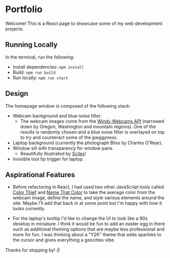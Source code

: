 # Portfolio

Welcome! This is a React page to showcase some of my web development projects.

## Running Locally

In the terminal, run the following:

- Install dependencies: `npm install`
- Build: `npm run build`
- Run locally: `npm run start`

## Design

The homepage window is composed of the following stack:

- Webcam background and blue noise filter.
  - The webcam images come from the [Windy Webcams API](https://api.windy.com/webcams) (narrowed down by Oregon, Washington and mountain regions). One of the results is randomly chosen and a blue noise filter is overlayed on top to try and counteract some of the jpeggyness.
- Laptop background (currently the photograph Bliss by Charles O'Rear).
- Window sill with transparency for window pane.
  - Beautifully illustrated by <a href="https://twitter.com/PixelArtJourney">Scilex</a>!
- Invisible tool tip trigger for laptop.

## Aspirational Features

- Before refactoring in React, I had used two other JavaScript tools called [Color Thief](https://lokeshdhakar.com/projects/color-thief/) and [Name That Color](https://chir.ag/projects/name-that-color/#6195ED) to take the average color from the webcam image, define the name, and style various elements around the site. Maybe I'll add that back in at some point but I'm happy with how it looks currently.

- For the laptop's tooltip I'd like to change the UI to look like a 90s desktop in miniature. I think it would be fun to add an easter egg in there such as additional theming options that are maybe less professional and more for fun. I was thinking about a "Y2K" theme that adds sparkles to the cursor and gives everything a geocities vibe.

Thanks for stopping by! :v:
